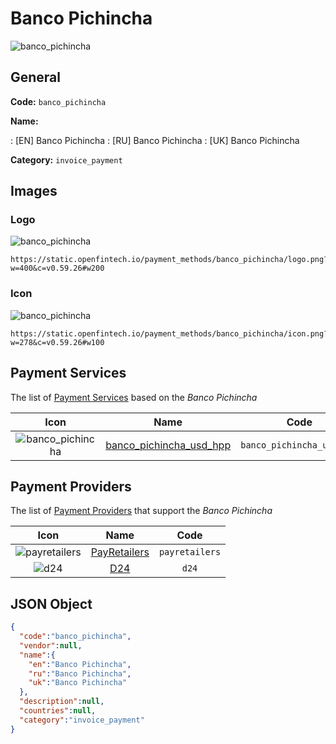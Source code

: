 
# Banco Pichincha 
![banco_pichincha](https://static.openfintech.io/payment_methods/banco_pichincha/logo.png?w=400&c=v0.59.26#w200)  

## General 
**Code:** `banco_pichincha` 
 
**Name:** 
 
:	[EN] Banco Pichincha 
:	[RU] Banco Pichincha 
:	[UK] Banco Pichincha 
 
**Category:** `invoice_payment` 
 

## Images 

### Logo 
![banco_pichincha](https://static.openfintech.io/payment_methods/banco_pichincha/logo.png?w=400&c=v0.59.26#w200)  

```
https://static.openfintech.io/payment_methods/banco_pichincha/logo.png?w=400&c=v0.59.26#w200
```  

### Icon 
![banco_pichincha](https://static.openfintech.io/payment_methods/banco_pichincha/icon.png?w=278&c=v0.59.26#w100)  

```
https://static.openfintech.io/payment_methods/banco_pichincha/icon.png?w=278&c=v0.59.26#w100
```  

## Payment Services 
 
The list of [Payment Services](/payment-services/) based on the _Banco Pichincha_ 

|Icon|Name|Code| 
|:---:|:---:|:---:| 
|![banco_pichincha](https://static.openfintech.io/payment_methods/banco_pichincha/icon.png?w=278&c=v0.59.26#w100) |[banco_pichincha_usd_hpp](/payment-services/banco_pichincha_usd_hpp/)|`banco_pichincha_usd_hpp`| 
 

## Payment Providers 
 
The list of [Payment Providers](/payment-providers/) that support the _Banco Pichincha_ 

|Icon|Name|Code| 
|:---:|:---:|:---:| 
|![payretailers](https://static.openfintech.io/payment_providers/payretailers/icon.svg?w=278&c=v0.59.26#w100) |[PayRetailers](/payment-providers/payretailers/)|`payretailers`| 
|![d24](https://static.openfintech.io/payment_providers/d24/icon.svg?w=278&c=v0.59.26#w100) |[D24](/payment-providers/d24/)|`d24`| 
 

## JSON Object 

```json
{
  "code":"banco_pichincha",
  "vendor":null,
  "name":{
    "en":"Banco Pichincha",
    "ru":"Banco Pichincha",
    "uk":"Banco Pichincha"
  },
  "description":null,
  "countries":null,
  "category":"invoice_payment"
}
```  
